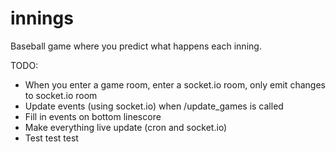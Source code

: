 # innings
Baseball game where you predict what happens each inning.

TODO:
* When you enter a game room, enter a socket.io room, only emit changes to socket.io room
* Update events (using socket.io) when /update_games is called
* Fill in events on bottom linescore
* Make everything live update (cron and socket.io)
* Test test test